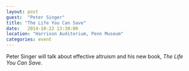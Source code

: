 ```yaml
---
layout: post
guest:  "Peter Singer"
title: "The Life You Can Save"
date:   2014-10-22 13:30:00
location: "Harrison Auditorium, Penn Museum"
categories: event
---
```

Peter Singer will talk about effective altruism and his new book, *The Life You Can Save*.
